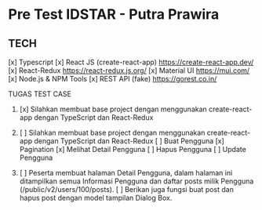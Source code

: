 # Pre Test IDSTAR - Putra Prawira


## TECH
[x] Typescript
[x] React JS (create-react-app) https://create-react-app.dev/
[x] React-Redux https://react-redux.js.org/
[x] Material UI https://mui.com/
[x] Node.js & NPM Tools
[x] REST API (fake) https://gorest.co.in/

TUGAS TEST CASE
1. [x] Silahkan membuat base project dengan menggunakan create-react-app dengan TypeScript dan React-Redux
2. [ ] Silahkan membuat base project dengan menggunakan create-react-app dengan TypeScript dan React-Redux
    [ ] Buat Pengguna
    [x] Pagination
    [x] Melihat Detail Pengguna
    [ ] Hapus Pengguna
    [ ] Update Pengguna

3.  [ ] Peserta membuat halaman Detail Pengguna, dalam halaman ini ditampilkan semua Informasi Pengguna dan daftar posts milik Pengguna (/public/v2/users/100/posts). 
    [ ] Berikan juga fungsi buat post dan hapus post dengan model tampilan Dialog Box.